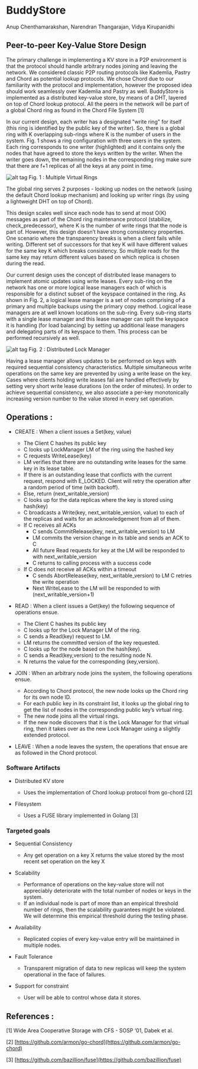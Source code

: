 # **BuddyStore**

Anup Chenthamarakshan, Narendran Thangarajan, Vidya Kirupanidhi

## Peer-to-peer Key-Value Store Design

The primary challenge in implementing a KV store in a P2P environment is that the protocol should handle arbitrary nodes joining and leaving the network. We considered classic P2P routing protocols like Kademlia, Pastry and Chord as potential lookup protocols. We chose Chord due to our familiarity with the protocol and implementation, however the proposed idea should work seamlessly over Kademlia and Pastry as well. BuddyStore is implemented as a distributed key-value store, by means of a DHT, layered on top of Chord lookup protocol. All the peers in the network will be part of a global Chord ring as found in the Chord File System [1]

In our current design, each writer has a designated "write ring" for itself (this ring is identified by the public key of the writer). So, there is a global ring with K overlapping sub-rings where K is the number of users in the system. Fig. 1 shows a ring configuration with three users in the system. Each ring corresponds to one writer (highlighted) and it contains only the nodes that have agreed to store the keys written by the writer. When the writer goes down, the remaining nodes in the corresponding ring make sure that there are f+1 replicas of all the keys at any point in time.

![alt tag](https://raw2.github.com/narendran/buddystore-concept/master/images/virtual-rings.png)
Fig. 1 : Multiple Virtual Rings

The global ring serves 2 purposes - looking up nodes on the network (using the default Chord lookup mechanism) and looking up writer rings (by using a lightweight DHT on top of Chord).

This design scales well since each node has to send at most O(K) messages as part of the Chord ring maintenance protocol (stabilize, check_predecessor), where K is the number of write rings that the node is part of. However, this design doesn’t have strong consistency properties. One scenario where the transparency breaks is when a client fails while writing. Different set of successors for that key K will have different values for the same key K which breaks consistency. So multiple reads for the same key may return different values based on which replica is chosen during the read.

Our current design uses the concept of distributed lease managers to implement atomic updates using write leases. Every sub-ring on the network has one or more logical lease managers each of which is responsible for a distinct subset of the keyspace contained in the ring. As shown in Fig. 2, a logical lease manager is a set of nodes comprising of a primary and multiple backups using the primary copy method. Logical lease managers are at well known locations on the sub-ring. Every sub-ring starts with a single lease manager and this lease manager can split the keyspace it is handling (for load balancing) by setting up additional lease managers and delegating parts of its keyspace to them. This process can be performed recursively as well.

![alt tag](https://raw2.github.com/narendran/buddystore-concept/master/images/distributed-lm.png)
Fig. 2 : Distributed Lock Manager

Having a lease manager allows updates to be performed on keys with required sequential consistency characteristics. Multiple simultaneous write operations on the same key are prevented by using a write lease on the key. Cases where clients holding write leases fail are handled effectively by setting very short write lease durations (on the order of minutes). In order to achieve sequential consistency, we also associate a per-key monotonically increasing version number to the value stored in every set operation.

## Operations :

* CREATE : When a client issues a Set(key, value) 
   * The Client C hashes its public key
   * C looks up LockManager LM of the ring using the hashed key
   * C requests WriteLease(key)
   * LM verifies that there are no outstanding write leases for the same key in its lease table.
   * If there is an outstanding lease that conflicts with the current request, respond with E_LOCKED. Client will retry the operation after a random period of time (with backoff).
   * Else, return (next_writable_version)
   * C looks up for the data replicas where the key is stored using hash(key)
   * C broadcasts a Write(key, next_writable_version, value) to each of the replicas and waits for an acknowledgement from all of them.
   * If C receives all ACKs
      * C sends CommitRelease(key, next_writable_version) to LM
      * LM commits the version change in its table and sends an ACK to C
      * All future Read requests for key at the LM will be responded to with next_writable_version
      * C returns to calling process with a success code
   * If C does not receive all ACKs within a timeout
      * C sends AbortRelease(key, next_writable_version) to LM C retries the write operation
      * Next WriteLease to the LM will be responded to with (next_writable_version+1)

* READ : When a client issues a Get(key) the following sequence of operations ensue.
   * The Client C hashes its public key 
   * C looks up for the Lock Manager LM of the ring.
   * C sends a Read(key) request to LM.
   * LM returns the committed version of the key requested.
   * C looks up for the node based on the hash(key).
   * C sends a Read(key,version) to the resulting node N.
   * N returns the value for the corresponding (key,version).

* JOIN : When an arbitrary node joins the system, the following operations ensue.
   * According to Chord protocol, the new node looks up the Chord ring for its own node ID.
   * For each public key in its constraint list, it looks up the global ring to get the list of nodes in the corresponding public key’s virtual ring.
   * The new node joins all the virtual rings.
   * If the new node discovers that it is the Lock Manager for that virtual ring, then it takes over as the new Lock Manager using a slightly extended protocol.

* LEAVE : When a node leaves the system, the operations that ensue are as followed in the Chord protocol.

### Software Artifacts

* Distributed KV store
   * Uses the implementation of Chord lookup protocol from go-chord [2]

* Filesystem
   * Uses a FUSE library implemented in Golang [3]


### Targeted goals

* Sequential Consistency
    * Any get operation on a key X returns the value stored by the most recent set operation on the key X

* Scalability
    * Performance of operations on the key-value store will not appreciably deteriorate with the total number of nodes or keys in the system.
    * If an individual node is part of more than an empirical threshold number of rings, then the scalability guarantees might be violated. We will determine this empirical threshold during the testing phase.

* Availability
    * Replicated copies of every key-value entry will be maintained in multiple nodes.

* Fault Tolerance
    * Transparent migration of data to new replicas will keep the system operational in the face of failures.

* Support for constraint
    * User will be able to control whose data it stores.

## References :

[1] Wide Area Cooperative Storage with CFS - SOSP ‘01, Dabek et al.

[2] [https://github.com/armon/go-chord](https://github.com/armon/go-chord)

[3] [https://github.com/bazillion/fuse](https://github.com/bazillion/fuse)
